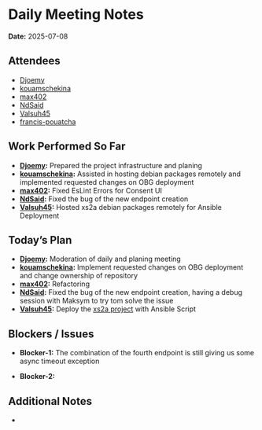 # 
# # 
# Daily Meeting Notes

**Date:** 2025-07-08

## Attendees
- [Djoemy](https://github.com/Djoemy)
- [kouamschekina](https://github.com/kouamschekina)
- [max402](https://github.com/max402)
- [NdSaid](https://github.com/NdSaid)
- [Valsuh45](https://github.com/Valsuh45)
- [francis-pouatcha](https://github.com/francis-pouatcha)

## Work Performed So Far
- **[Djoemy](https://github.com/Djoemy):** Prepared the project infrastructure and planing
- **[kouamschekina](https://github.com/kouamschekina):** Assisted in hosting debian packages remotely and implemented requested changes on OBG deployment
- **[max402](https://github.com/max402):** Fixed EsLint Errors for Consent UI
- **[NdSaid](https://github.com/NdSaid):** Fixed the bug of the new endpoint creation
- **[Valsuh45](https://github.com/Valsuh45):**   Hosted xs2a debian packages remotely for Ansible Deployment

## Today’s Plan
- **[Djoemy](https://github.com/Djoemy):** Moderation of daily and planing meeting
- **[kouamschekina](https://github.com/kouamschekina):** Implement requested changes on OBG deployment and change ownership of repository
- **[max402](https://github.com/max402):** Refactoring
- **[NdSaid](https://github.com/NdSaid):** Fixed the bug of the new endpoint creation, having a debug session with Maksym to try tom solve the issue
- **[Valsuh45](https://github.com/Valsuh45):**   Deploy the [xs2a project](https://github.com/orgs/ADORSYS-GIS/projects/22/views/1?pane=issue&itemId=115696882&issue=ADORSYS-GIS%7Ctaler-obg%7C13) with Ansible Script

## Blockers / Issues
- **Blocker-1:** The combination of the fourth endpoint is still giving us some async timeout exception

- **Blocker-2:** 

## Additional Notes
- 
